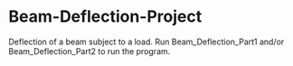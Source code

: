 # Beam-Deflection-Project
Deflection of a beam subject to a load. Run Beam_Deflection_Part1 and/or Beam_Deflection_Part2 to run the program.
